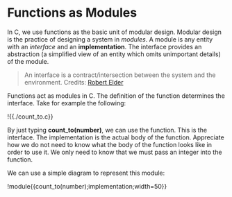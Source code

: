 # Functions as Modules
In C, we use functions as the basic unit of modular design. Modular design is the practice of designing a system in *modules*. A module is any entity with an *interface* and an **implementation**. The interface provides an abstraction (a simplified view of an entity which omits unimportant details) of the module.

>An interface is a contract/intersection between the system and the environment.
Credits: [Robert Elder](https://blog.robertelder.org)

Functions act as modules in C. The definition of the function determines the interface. Take for example the following:

!{{./count_to.c}}

By just typing **count_to(number)**, we can use the function. This is the interface. The implementation is the actual body of the function. Appreciate how we do not need to know what the body of the function looks like in order to use it. We only need to know that we must pass an integer into the function.

We can use a simple diagram to represent this module:

!module{{count_to(number);implementation;width=50}}
